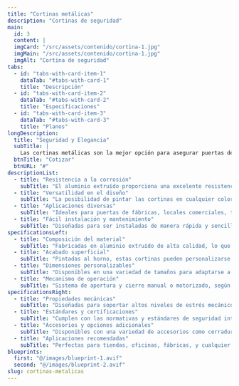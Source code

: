 ```yaml
---
title: "Cortinas metálicas"
description: "Cortinas de seguridad"
main:
  id: 3
  content: |
  imgCard: "/src/assets/contenido/cortina-1.jpg"
  imgMain: "/src/assets/contenido/cortina-1.jpg"
  imgAlt: "Cortina de seguridad"
tabs:
  - id: "tabs-with-card-item-1"
    dataTab: "#tabs-with-card-1"
    title: "Descripción"
  - id: "tabs-with-card-item-2"
    dataTab: "#tabs-with-card-2"
    title: "Especificaciones"
  - id: "tabs-with-card-item-3"
    dataTab: "#tabs-with-card-3"
    title: "Planos"
longDescription:
  title: "Seguridad y Elegancia"
  subTitle: |
    Las cortinas metálicas son la mejor opción para asegurar puertas de fábricas, locales comerciales, tiendas, oficinas y viviendas. Con su fabricación en aluminio extruído y opciones de pintura al horno, estas cortinas combinan resistencia, seguridad y estilo.
  btnTitle: "Cotizar"
  btnURL: "#"
descriptionList:
  - title: "Resistencia a la corrosión"
    subTitle: "El aluminio extruído proporciona una excelente resistencia a la corrosión, garantizando durabilidad y un mantenimiento mínimo."
  - title: "Versatilidad en el diseño"
    subTitle: "La posibilidad de pintar las cortinas en cualquier color permite una integración perfecta con el entorno, manteniendo la estética del lugar."
  - title: "Aplicaciones diversas"
    subTitle: "Ideales para puertas de fábricas, locales comerciales, tiendas, oficinas y viviendas, asegurando la máxima protección en cualquier contexto."
  - title: "Fácil instalación y mantenimiento"
    subTitle: "Diseñadas para ser instaladas de manera rápida y sencilla, con un mantenimiento reducido gracias a la calidad de sus materiales."
specificationsLeft:
  - title: "Composición del material"
    subTitle: "Fabricadas en aluminio extruído de alta calidad, lo que garantiza una resistencia superior y un peso ligero."
  - title: "Acabado superficial"
    subTitle: "Pintadas al horno, estas cortinas pueden personalizarse en cualquier color, ofreciendo una resistencia adicional a la intemperie y a la corrosión."
  - title: "Dimensiones personalizables"
    subTitle: "Disponibles en una variedad de tamaños para adaptarse a diferentes necesidades, desde pequeñas tiendas hasta grandes entradas industriales."
  - title: "Mecanismo de operación"
    subTitle: "Sistema de apertura y cierre manual o motorizado, según las necesidades del usuario, asegurando comodidad y funcionalidad."
specificationsRight:
  - title: "Propiedades mecánicas"
    subTitle: "Diseñadas para soportar altos niveles de estrés mecánico, proporcionando seguridad y estabilidad en su uso diario."
  - title: "Estándares y certificaciones"
    subTitle: "Cumplen con las normativas y estándares de seguridad internacionales, garantizando un producto de alta calidad."
  - title: "Accesorios y opciones adicionales"
    subTitle: "Disponibles con una variedad de accesorios como cerraduras de seguridad, mecanismos de automatización y sensores."
  - title: "Aplicaciones recomendadas"
    subTitle: "Perfectas para tiendas, oficinas, fábricas, y cualquier otro lugar donde la seguridad y la estética sean una prioridad."
blueprints:
  first: "@/images/blueprint-1.avif"
  second: "@/images/blueprint-2.avif"
slug: cortinas-metalicas
---
```

